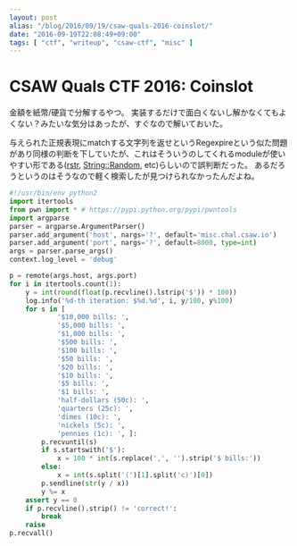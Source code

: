 ```yaml
---
layout: post
alias: "/blog/2016/09/19/csaw-quals-2016-coinslot/"
date: "2016-09-19T22:08:49+09:00"
tags: [ "ctf", "writeup", "csaw-ctf", "misc" ]
---
```


# CSAW Quals CTF 2016: Coinslot

金額を紙幣/硬貨で分解するやつ。
実装するだけで面白くないし解かなくてもよくない？みたいな気分はあったが、すぐなので解いておいた。

与えられた正規表現にmatchする文字列を返せというRegexpireという似た問題があり同様の判断を下していたが、これはそういうのしてくれるmoduleが使いやすい形である([rstr](https://pypi.python.org/pypi/rstr), [String::Random](http://search.cpan.org/~shlomif/String-Random/), etc)らしいので誤判断だった。
あるだろうというのはそうなので軽く検索したが見つけられなかったんだよね。

``` python
#!/usr/bin/env python2
import itertools
from pwn import * # https://pypi.python.org/pypi/pwntools
import argparse
parser = argparse.ArgumentParser()
parser.add_argument('host', nargs='?', default='misc.chal.csaw.io')
parser.add_argument('port', nargs='?', default=8000, type=int)
args = parser.parse_args()
context.log_level = 'debug'

p = remote(args.host, args.port)
for i in itertools.count(1):
    y = int(round(float(p.recvline().lstrip('$')) * 100))
    log.info('%d-th iteration: $%d.%d', i, y/100, y%100)
    for s in [
            '$10,000 bills: ',
            '$5,000 bills: ',
            '$1,000 bills: ',
            '$500 bills: ',
            '$100 bills: ',
            '$50 bills: ',
            '$20 bills: ',
            '$10 bills: ',
            '$5 bills: ',
            '$1 bills: ',
            'half-dollars (50c): ',
            'quarters (25c): ',
            'dimes (10c): ',
            'nickels (5c): ',
            'pennies (1c): ', ]:
        p.recvuntil(s)
        if s.startswith('$'):
            x = 100 * int(s.replace(',', '').strip('$ bills:'))
        else:
            x = int(s.split('(')[1].split('c)')[0])
        p.sendline(str(y / x))
        y %= x
    assert y == 0
    if p.recvline().strip() != 'correct!':
        break
    raise
p.recvall()
```
